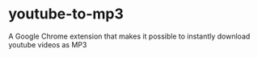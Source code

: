 # youtube-to-mp3
A Google Chrome extension that makes it possible to instantly download youtube videos as MP3

